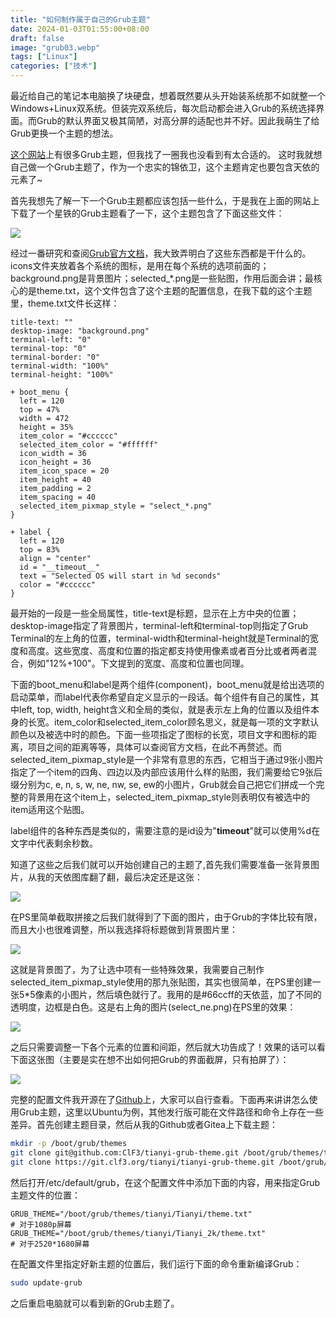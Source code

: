 ```yaml
---
title: "如何制作属于自己的Grub主题"
date: 2024-01-03T01:55:00+08:00
draft: false
image: "grub03.webp"
tags: ["Linux"]
categories: ["技术"]
---
```


最近给自己的笔记本电脑换了块硬盘，想着既然要从头开始装系统那不如就整一个Windows+Linux双系统。但装完双系统后，每次启动都会进入Grub的系统选择界面。而Grub的默认界面又极其简陋，对高分屏的适配也并不好。因此我萌生了给Grub更换一个主题的想法。

[这个网站](https://www.gnome-look.org/browse?cat=109)上有很多Grub主题，但我找了一圈我也没看到有太合适的。 这时我就想自己做一个Grub主题了，作为一个忠实的锦依卫，这个主题肯定也要包含天依的元素了~

首先我想先了解一下一个Grub主题都应该包括一些什么，于是我在上面的网站上下载了一个星铁的Grub主题看了一下，这个主题包含了下面这些文件：

![](grub01.webp)

经过一番研究和查阅[Grub官方文档](https://www.gnu.org/software/grub/manual/grub/html_node/Theme-file-format.html#Theme-file-format)，我大致弄明白了这些东西都是干什么的。icons文件夹放着各个系统的图标，是用在每个系统的选项前面的；background.png是背景图片；selected_*.png是一些贴图，作用后面会讲；最核心的是theme.txt，这个文件包含了这个主题的配置信息，在我下载的这个主题里，theme.txt文件长这样：

```
title-text: ""
desktop-image: "background.png"
terminal-left: "0"
terminal-top: "0"
terminal-border: "0"
terminal-width: "100%"
terminal-height: "100%"
 
+ boot_menu {
  left = 120
  top = 47%
  width = 472
  height = 35%
  item_color = "#cccccc"
  selected_item_color = "#ffffff"
  icon_width = 36
  icon_height = 36
  item_icon_space = 20
  item_height = 40
  item_padding = 2
  item_spacing = 40
  selected_item_pixmap_style = "select_*.png"
}
 
+ label {
  left = 120
  top = 83%
  align = "center"
  id = "__timeout__"
  text = "Selected OS will start in %d seconds"
  color = "#cccccc"
}
```

最开始的一段是一些全局属性，title-text是标题，显示在上方中央的位置；desktop-image指定了背景图片，terminal-left和terminal-top则指定了Grub Terminal的左上角的位置，terminal-width和terminal-height就是Terminal的宽度和高度。这些宽度、高度和位置的指定都支持使用像素或者百分比或者两者混合，例如"12%+100"。下文提到的宽度、高度和位置也同理。

下面的boot_menu和label是两个组件(component)，boot_menu就是给出选项的启动菜单，而label代表你希望自定义显示的一段话。每个组件有自己的属性，其中left, top, width, height含义和全局的类似，就是表示左上角的位置以及组件本身的长宽。item_color和selected_item_color顾名思义，就是每一项的文字默认颜色以及被选中时的颜色。下面一些项指定了图标的长宽，项目文字和图标的距离，项目之间的距离等等，具体可以查阅官方文档，在此不再赘述。而selected_item_pixmap_style是一个非常有意思的东西，它相当于通过9张小图片指定了一个item的四角、四边以及内部应该用什么样的贴图，我们需要给它9张后缀分别为c, e, n, s, w, ne, nw, se, ew的小图片，Grub就会自己把它们拼成一个完整的背景用在这个item上，selected_item_pixmap_style则表明仅有被选中的item适用这个贴图。

label组件的各种东西是类似的，需要注意的是id设为"__timeout__"就可以使用%d在文字中代表剩余秒数。

知道了这些之后我们就可以开始创建自己的主题了,首先我们需要准备一张背景图片，从我的天依图库翻了翻，最后决定还是这张：

![](grub02.webp)

在PS里简单截取拼接之后我们就得到了下面的图片，由于Grub的字体比较有限，而且大小也很难调整，所以我选择将标题做到背景图片里：

![](grub03.webp)

这就是背景图了，为了让选中项有一些特殊效果，我需要自己制作selected_item_pixmap_style使用的那九张贴图，其实也很简单，在PS里创建一张5*5像素的小图片，然后填色就行了。我用的是#66ccff的天依蓝，加了不同的透明度，边框是白色。这是右上角的图片(select_ne.png)在PS里的效果：

![](grub04.webp)

之后只需要调整一下各个元素的位置和间距，然后就大功告成了！效果的话可以看下面这张图（主要是实在想不出如何把Grub的界面截屏，只有拍屏了）：

![](grub05.webp)

完整的配置文件我开源在了[Github](https://github.com/ClF3/tianyi-grub-theme)上，大家可以自行查看。下面再来讲讲怎么使用Grub主题，这里以Ubuntu为例，其他发行版可能在文件路径和命令上存在一些差异。首先创建主题目录，然后从我的Github或者Gitea上下载主题：

```bash
mkdir -p /boot/grub/themes
git clone git@github.com:ClF3/tianyi-grub-theme.git /boot/grub/themes/tianyi    # 使用github，可能需要科学上网
git clone https://git.clf3.org/tianyi/tianyi-grub-theme.git /boot/grub/themes/tianyi    # 使用gitea，可能不稳定
```

然后打开/etc/default/grub，在这个配置文件中添加下面的内容，用来指定Grub主题文件的位置：

```
GRUB_THEME="/boot/grub/themes/tianyi/Tianyi/theme.txt"
# 对于1080p屏幕
GRUB_THEME="/boot/grub/themes/tianyi/Tianyi_2k/theme.txt"
# 对于2520*1680屏幕
```

在配置文件里指定好新主题的位置后，我们运行下面的命令重新编译Grub：

```bash
sudo update-grub
```
之后重启电脑就可以看到新的Grub主题了。
